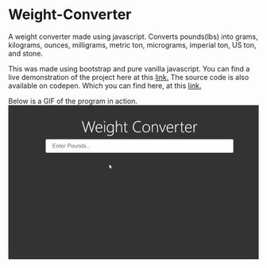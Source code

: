# Weight-Converter

 A weight converter made using javascript. Converts pounds(lbs) into grams, kilograms,  ounces,  milligrams, metric ton, micrograms, imperial ton, US ton, and stone.


This was made using bootstrap and pure vanilla javascript.  You can find a live demonstration of the project here at this [link.](https://codepen.io/mantiereid/full/mZVoqo) The source code is also available on codepen.  Which you can find here, at this [link.](https://codepen.io/mantiereid/pen/mZVoqo)

Below is a GIF of the program in action. 
![alt text](https://github.com/MantieReid/Weight-Converter/blob/master/QJMfohfdy0.gif)





